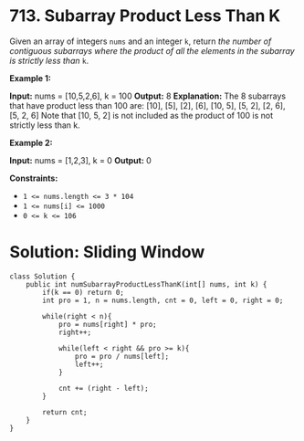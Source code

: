 # 713. Subarray Product Less Than K
Given an array of integers  `nums`  and an integer  `k`, return  _the number of contiguous subarrays where the product of all the elements in the subarray is strictly less than_ `k`.

**Example 1:**

**Input:** nums = [10,5,2,6], k = 100
**Output:** 8
**Explanation:** The 8 subarrays that have product less than 100 are:
[10], [5], [2], [6], [10, 5], [5, 2], [2, 6], [5, 2, 6]
Note that [10, 5, 2] is not included as the product of 100 is not strictly less than k.

**Example 2:**

**Input:** nums = [1,2,3], k = 0
**Output:** 0

**Constraints:**

-   `1 <= nums.length <= 3 * 104`
-   `1 <= nums[i] <= 1000`
-   `0 <= k <= 106`


# Solution: Sliding Window
```
class Solution {
    public int numSubarrayProductLessThanK(int[] nums, int k) {
        if(k == 0) return 0;
        int pro = 1, n = nums.length, cnt = 0, left = 0, right = 0;
        
        while(right < n){
            pro = nums[right] * pro;
            right++;
            
            while(left < right && pro >= k){
                pro = pro / nums[left];
                left++;
            }
            
            cnt += (right - left);
        }    
    
        return cnt;
    }
}
```

